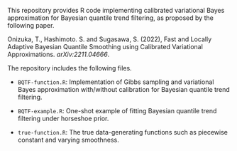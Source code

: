 This repository provides R code implementing calibrated variational Bayes approximation for Bayesian quantile trend filtering, as proposed by the following paper.

Onizuka, T., Hashimoto. S. and Sugasawa, S. (2022), Fast and Locally Adaptive Bayesian Quantile Smoothing using Calibrated Variational Approximations. *arXiv:2211.04666*.

The repository includes the following files.

* ```BQTF-function.R```: Implementation of Gibbs sampling and variational Bayes approximation with/without calibration for Bayesian quantile trend filtering.

* ```BQTF-example.R```: One-shot example of fitting Bayesian quantile trend filtering under horseshoe prior.

* ```true-function.R```: The true data-generating functions such as piecewise constant and varying smoothness.
